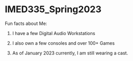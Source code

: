 # IMED335_Spring2023

Fun facts about Me:

1. I have a few Digital Audio Workstations

2. I also own a few consoles and over 100+ Games

3. As of January 2023 currently, I am still wearing a cast.